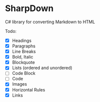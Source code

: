 # SharpDown

C# library for converting Markdown to HTML

Todo:
- [x] Headings
- [x] Paragraphs
- [x] Line Breaks
- [x] Bold, Italic
- [x] Blockquote
- [x] Lists (ordered and unordered)
- [ ] Code Block
- [ ] Code
- [x] Images
- [x] Horizontal Rules
- [x] Links
